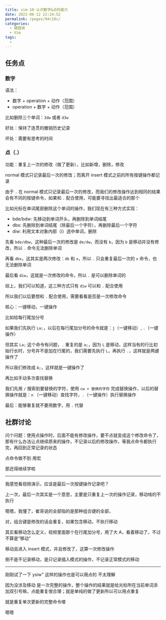 ```yaml
---
title: vim-10-认识数字&点的威力
date: 2022-06-12 22:24:52
permalink: /pages/94c18c/
categories:
  - 键盘侠
  - Vim
tags:
  -
---
```


## 任务点

### 数字

语法：

- 数字 + operation + 动作（范围）
- operation + 数字 + 动作（范围）

比如删除三个单词：`3dw` 或者 `d3w`

好处：保持了连贯的撤销历史记录

坏处：需要有思考的时间

### 点（.）

功能：重复上一次的修改（做了更新），比如新增，删除，修改

normal 模式只记录最后一次的修改；而离开 insert 模式之前的所有按键操作都记录

由于 `.` 在 normal 模式只记录最后一次的修改，而我们的修改操作达到相同的结果会有不同的按键命令，如果和 `.` 配合使用，可能要寻找出最适合的那个

比如光标在单词尾部删除这个单词的操作，我们现在有三种方式实现：

- bde/bdw: 先移动到单词开头，再删除到单词结尾
- dbx: 先删除到单词结尾（除最后一个字符），再删除最后一个字符
- diw: 利用文本对象内部（i）选中单词，删除

先看 `bde/dbw`，这种最后一次的修改是 `de/dw`，而没有 `b`，因为 `b` 是移动并没有修改，所以 `.` 命令无法删除单词

再看 `dbx`，这其实是两次修改：`db` 和 `x`，所以 `.` 只会重复最后一次的 `x` 命令，也无法删除单词

最后看 `diw`，这就是一次修改的命令，所以 `.` 是可以删除单词的

综上，我们可以知道，这三种方式只有 `diw` 可以和 `.` 配合使用

所以我们以后要想和 `.` 配合使用，需要看看是否是一次修改命令

核心：一键移动，一键操作

比如给每行尾加分号

如果我们先执行 `La;`，以后在每行尾加分号的命令就是：`j`（一键移动）, `.`（一键操作）

但其实 `La;` 这个命令有问题，`.` 重复的是 `a;`，因为 `L` 是移动，这样当有的行比初始行长时，分号并不是加在行尾的，我们需要先执行 `L`，再执行 `.`，这样就是两键操作了

所以我们修改成 `A;`，这样就是一键操作了

再比如手动多次查找替换

我们先用 `/` 搜索到要替换的字符，使用 `cw + 替换的字符` 完成替换操作，以后的替换操作就是：`n` （一键移动）查找字符，`.`（一键操作）执行替换操作

最后：能够重复就不要用数字，用 `.` 代替

## 社群讨论

问个问题：使用点操作时，后面不能有修改操作，要不点就变成这个修改命令了，那有什么办法让点继续原来的操作，不记录以后的修改操作，等我点命令都执行完，再回到正常记录的状态

点命令做不到 用宏

那还得继续学啦

<hr />

我感觉看视频演示，应该是最后一次按键操作记录吧？

上一次，最后一次其实是一个意思，主要是只重复上一次的操作记录，移动啥的不执行

嗯嗯，我懂了，崔哥说的全部指的是那种组合键的全部，

对，组合键是修改的话会重复，如果包含移动，不执行移动

其实看移动怎么定义，视频里面那个在行尾加分号，用了大 A，看着移动了，不过不算是“移动”

移动且进入 insert 模式，并且修改了，这算一次修改操作

倒不是不记录移动，是只记录插入模式的操作，不记录正常模式的移动

<hr />

刚刚试了一下 ysiw" 这样的操作也是可以用点的 不太理解

因为没涉及移动 是一次完整的操作，整个操作的结果就是给光标所在当前单词添加双引号嘛，点能重复很合理；就是单纯的做了更新所以可以用点重复

就是重复单次更新的完整命令喽

嗯嗯
